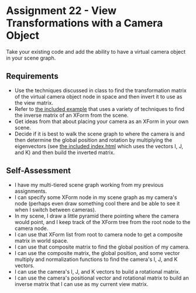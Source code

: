 Assignment 22 - View Transformations with a Camera Object
=========================================================
Take your existing code and add the ability to have a virtual camera object in your scene graph.

## Requirements

* Use the techniques discussed in class to find the transformation matrix of the virtual camera object node in space and then invert it to use as the view matrix.
* Refer to [the included example](22) that uses a variety of techniques to find the inverse matrix of an XForm from the scene.
* Get ideas from that about placing your camera as an XForm in your own scene.
* Decide if it is best to walk the scene graph to where the camera is and then determine the global position and rotation by multiplying the eigenvectors (see [the included index.html](22/index.html) which uses the vectors I, J, and K) and then build the inverted matrix.

## Self-Assessment

* I have my multi-tiered scene graph working from my previous assignments.
* I can specify some XForm node in my scene graph as my camera's node (perhaps even draw something cool there and be able to see it when I switch between cameras).
* In my scene, I draw a little pyramid there pointing where the camera would point, and I keep track of the XForm tree from the root node to the camera node.
* I can use that XForm list from root to camera node to get a composite matrix in world space.
* I can use that composite matrix to find the global position of my camera.
* I can use the composite matrix, the global position, and some vector multiply and normalization functions to find the camera's I, J, and K vectors.
* I can use the camera's I, J, and K vectors to build a rotational matrix.
* I can use the camera's positional vector and rotational matrix to build an inverse matrix that I can use as my current view matrix.
